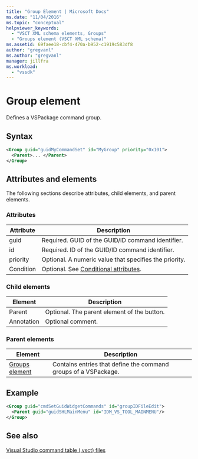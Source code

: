 ```yaml
---
title: "Group Element | Microsoft Docs"
ms.date: "11/04/2016"
ms.topic: "conceptual"
helpviewer_keywords:
  - "VSCT XML schema elements, Groups"
  - "Groups element (VSCT XML schema)"
ms.assetid: 69faee18-cbf4-470a-b952-c1919c583df8
author: "gregvanl"
ms.author: "gregvanl"
manager: jillfra
ms.workload:
  - "vssdk"
---
```

# Group element
Defines a VSPackage command group.

## Syntax

```xml
<Group guid="guidMyCommandSet" id="MyGroup" priority="0x101">
  <Parent>... </Parent>
</Group>
```

## Attributes and elements
 The following sections describe attributes, child elements, and parent elements.

### Attributes

|Attribute|Description|
|---------------|-----------------|
|guid|Required. GUID of the GUID/ID command identifier.|
|id|Required. ID of the GUID/ID command identifier.|
|priority|Optional. A numeric value that specifies the priority.|
|Condition|Optional. See [Conditional attributes](../extensibility/vsct-xml-schema-conditional-attributes.md).|

### Child elements

|Element|Description|
|-------------|-----------------|
|Parent|Optional. The parent element of the button.|
|Annotation|Optional comment.|

### Parent elements

|Element|Description|
|-------------|-----------------|
|[Groups element](../extensibility/groups-element.md)|Contains entries that define the command groups of a VSPackage.|

## Example

```xml
<Group guid="cmdSetGuidWidgetCommands" id="groupIDFileEdit">
  <Parent guid="guidSHLMainMenu" id="IDM_VS_TOOL_MAINMENU"/>
</Group>
```

## See also
 [Visual Studio command table (.vsct) files](../extensibility/internals/visual-studio-command-table-dot-vsct-files.md)